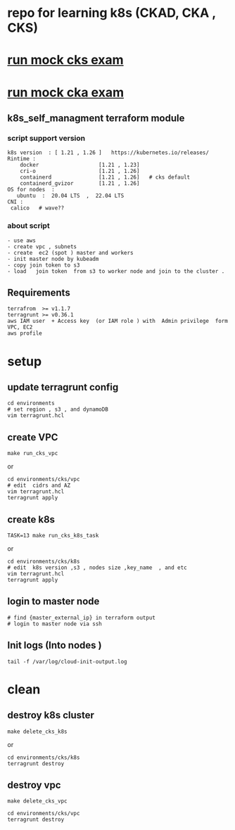 # repo for learning k8s (CKAD, CKA , CKS)

# [run mock cks exam  ](tasks%2Fcks%2Fmock%2F01%2FREADME.MD)
# [run mock cka exam  ](tasks%2Fcka%2Fmock%2F01%2FREADME.MD)
## k8s_self_managment terraform module 
### script support  version 
``` 
k8s version  : [ 1.21 , 1.26 ]   https://kubernetes.io/releases/
Rintime : 
    docker                   [1.21 , 1.23]
    cri-o                    [1.21 , 1.26]
    containerd               [1.21 , 1.26]   # cks default 
    containerd_gvizor        [1.21 , 1.26] 
OS for nodes  : 
   ubuntu  :  20.04 LTS  ,  22.04 LTS 
CNI :
 calico   # wave??
```
### about script
````
- use aws
- create vpc , subnets
- create  ec2 (spot ) master and workers 
- init master node by kubeadm 
- copy join token to s3
- load   join token  from s3 to worker node and join to the cluster .

````
## Requirements
```` 
terrafrom  >= v1.1.7
terragrunt >= v0.36.1
aws IAM user  + Access key  (or IAM role ) with  Admin privilege  form VPC, EC2  
aws profile 
````


# setup 

## update terragrunt config
````
cd environments
# set region , s3 , and dynamoDB
vim terragrunt.hcl

````
## create VPC 
```` 
make run_cks_vpc
````
or 
````
cd environments/cks/vpc
# edit  cidrs and AZ 
vim terragrunt.hcl
terragrunt apply
````

## create k8s 
```` 
TASK=13 make run_cks_k8s_task
````
or 
````
cd environments/cks/k8s
# edit  k8s version ,s3 , nodes size ,key_name  , and etc 
vim terragrunt.hcl
terragrunt apply
````
## login to master node
````
# find {master_external_ip} in terraform output
# login to master node via ssh    

````

## Init logs  (Into nodes )
```
tail -f /var/log/cloud-init-output.log

```

# clean
## destroy k8s cluster 
```` 
make delete_cks_k8s
````
or 
````
cd environments/cks/k8s
terragrunt destroy
````

## destroy vpc  
````
make delete_cks_vpc
````

````
cd environments/cks/vpc
terragrunt destroy
````



